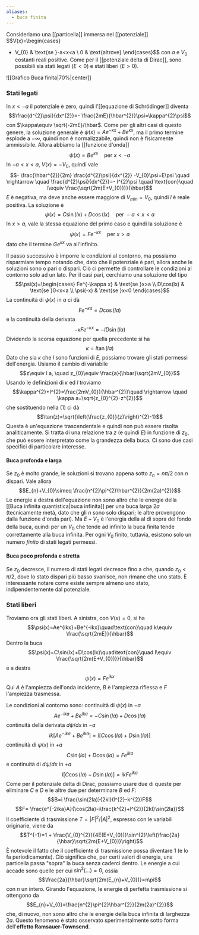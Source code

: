 ```yaml
---
aliases:
  - buca finita
---
```

Consideriamo una [[particella]] immersa nel [[potenziale]]
$$V(x)=\begin{cases}
- V_{0} & \text{se }-a<x<a \\
0 & \text{altrove}
\end{cases}$$
con $a$ e $V_{0}$ costanti reali positive. Come per il [[potenziale delta di Dirac]], sono possibili sia stati legati ($E<0$) e stati liberi ($E>0$).

![[Grafico Buca finita|70%|center]]
### Stati legati
In $x<-a$ il potenziale è zero, quindi l'[[equazione di Schrödinger]] diventa
$$\frac{d^{2}\psi}{dx^{2}}=- \frac{2mE}{\hbar^{2}}\psi=\kappa^{2}\psi$$
con $\kappa\equiv \sqrt{-2mE}/\hbar$. Come per gli altri casi di questo genere, la soluzione generale è $\psi(x)=Ae^{-\kappa x}+Be^{\kappa x}$, ma il primo termine esplode a $-\infty$, quindi non è normalizzabile, quindi non è fisicamente ammissibile. Allora abbiamo la [[funzione d'onda]]
$$\psi(x)=Be^{\kappa x}\quad \text{per }x<-a$$
In $-a<x<a$, $V(x)=-V_{0}$, quindi vale
$$- \frac{\hbar^{2}}{2m} \frac{d^{2}\psi}{dx^{2}} -V_{0}\psi=E\psi \quad \rightarrow \quad \frac{d^{2}\psi}{dx^{2}}=- l^{2}\psi \quad \text{con}\quad l\equiv \frac{\sqrt{2m(E+V_{0})}}{\hbar}$$
$E$ è negativa, ma deve anche essere maggiore di $V_{min}=V_{0}$, quindi $l$ è reale positiva. La soluzione è
$$\psi(x)=C\sin(lx)+D\cos(lx) \quad \text{per }-a<x<a$$
In $x>a$, vale la stessa equazione del primo caso e quindi la soluzione è
$$\psi(x)=Fe^{-\kappa x}\quad \text{per }x>a$$
dato che il termine $Ge^{\kappa x}$ va all'infinito.

Il passo successivo è imporre le condizioni al contorno, ma possiamo risparmiare tempo notando che, dato che il potenziale è pari, allora anche le soluzioni sono o pari o dispari. Ciò ci permette di controllare le condizioni al contorno solo ad un lato. Per il casi pari, cerchiamo una soluzione del tipo
$$\psi(x)=\begin{cases}
Fe^{-\kappa x} & \text{se }x>a \\
D\cos(lx) & \text{se }0<x<a \\
\psi(-x) & \text{se }x<0
\end{cases}$$
La continuità di $\psi(x)$ in $a$ ci dà
$$Fe^{-\kappa a}=D\cos(la)$$
e la continuità della derivata
$$-\kappa Fe^{-\kappa x}=-lD\sin(la)$$
Dividendo la scorsa equazione per quella precedente si ha
$$\kappa=l\tan(la)\tag{1}$$
Dato che sia $\kappa$ che $l$ sono funzioni di $E$, possiamo trovare gli stati permessi dell'energia. Usiamo il cambio di variabile
$$z\equiv l a, \quad z_{0}\equiv \frac{a}{\hbar}\sqrt{2mV_{0}}$$
Usando le definizioni di $\kappa$ ed $l$ troviamo
$$\kappa^{2}+l^{2}=\frac{2mV_{0}}{\hbar^{2}}\quad \rightarrow \quad \kappa a=\sqrt{z_{0}^{2}-z^{2}}$$
che sostituendo nella $(1)$ ci dà
$$\tan(z)=\sqrt{\left(\frac{z_{0}}{z}\right)^{2}-1}$$
Questa è un'equazione trascendentale e quindi non può essere risolta analiticamente. Si tratta di una relazione tra $z$ (e quindi $E$) in funzione di $z_{0}$, che può essere interpretato come la grandezza della buca. Ci sono due casi specifici di particolare interesse.
#### Buca profonda e larga
Se $z_{0}$ è molto grande, le soluzioni si trovano appena sotto $z_{n}=n\pi/2$ con $n$ dispari. Vale allora
$$E_{n}+V_{0}\simeq \frac{n^{2}\pi^{2}\hbar^{2}}{2m(2a)^{2}}$$
Le energie a destra dell'equazione non sono altro che le energie della [[Buca infinita quantistica|buca infinita]] per una buca larga $2a$ (tecnicamente metà, dato che gli $n$ sono solo dispari; le altre provengono dalla funzione d'onda pari). Ma $E+V_{0}$ è l'energia della al di sopra del fondo della buca, quindi per un $V_{0}$ che tende ad infinito la buca finita tende correttamente alla buca infinita. Per ogni $V_{0}$ finito, tuttavia, esistono solo un numero *finito* di stati legati permessi.
#### Buca poco profonda e stretta
Se $z_{0}$ decresce, il numero di stati legati decresce fino a che, quando $z_{0}<\pi/2$, dove lo stato dispari più basso svanisce, non rimane che uno stato. È interessante notare come esiste sempre almeno uno stato, indipendentemente dal potenziale.
### Stati liberi
Troviamo ora gli stati liberi. A sinistra, con $V(x)=0$, si ha
$$\psi(x)=Ae^{ikx}+Be^{-ikx}\quad\text{con}\quad k\equiv \frac{\sqrt{2mE}}{\hbar}$$
Dentro la buca
$$\psi(x)=C\sin(lx)+D\cos(lx)\quad\text{con}\quad l\equiv \frac{\sqrt{2m(E+V_{0})}}{\hbar}$$
e a destra
$$\psi(x)=Fe^{ikx}$$
Qui $A$ è l'ampiezza dell'onda incidente, $B$ è l'ampiezza riflessa e $F$ l'ampiezza trasmessa.

Le condizioni al contorno sono: continuità di $\psi(x)$ in $-a$
$$Ae^{-ika}+Be^{ika}=-C\sin(la)+D\cos(la)$$
continuità della derivata $d\psi/dx$ in $-a$
$$ik[Ae^{-ika}+Be^{ika}]=l[C\cos(la)+D\sin(la)]$$
continuità di $\psi(x)$ in $+a$
$$C\sin(la)+D\cos(la)=Fe^{ika}$$
e continuità di $d\psi/dx$ in $+a$
$$l[C\cos(la)-D\sin(la)]=ikFe^{ika}$$
Come per il potenziale delta di Dirac, possiamo usare due di queste per eliminare $C$ e $D$ e le altre due per determinare $B$ ed $F$:
$$B=i \frac{\sin(2la)}{2kl}(l^{2}-k^{2})F$$
$$F= \frac{e^{-2ika}A}{\cos(2la)-i\frac{k^{2}+l^{2}}{2kl}\sin(2la)}$$
Il coefficiente di trasmissione $T=|F|^{2}/|A|^{2}$, espresso con le variabili originarie, viene da
$$T^{-1}=1 + \frac{V_{0}^{2}}{4E(E+V_{0})}\sin^{2}\left(\frac{2a}{\hbar}\sqrt{2m(E+V_{0})}\right)$$
È notevole il fatto che il coefficiente di trasmissione possa diventare 1 (e lo fa periodicamente). Ciò significa che, per certi valori di energia, una particella passa "sopra" la buca senza caderci dentro. Le energie a cui accade sono quelle per cui $\sin^{2}(\ldots)=0$, ossia
$$\frac{2a}{\hbar}\sqrt{2m(E_{n}+V_{0})}=n\pi$$
con $n$ un intero. Girando l'equazione, le energie di perfetta trasmissione si ottengono da
$$E_{n}+V_{0}=\frac{n^{2}\pi^{2}\hbar^{2}}{2m(2a)^{2}}$$
che, di nuovo, non sono altro che le energie della buca infinita di larghezza $2a$. Questo fenomeno è stato osservato sperimentalmente sotto forma dell'**effetto Ramsauer-Townsend**.